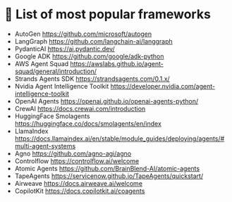 # 🧠 List of most popular frameworks
- AutoGen https://github.com/microsoft/autogen
- LangGraph https://github.com/langchain-ai/langgraph
- PydanticAI  https://ai.pydantic.dev/
- Google ADK https://github.com/google/adk-python
- AWS Agent Squad https://awslabs.github.io/agent-squad/general/introduction/
- Strands Agents SDK https://strandsagents.com/0.1.x/
- Nvidia Agent Intelligence Toolkit https://developer.nvidia.com/agent-intelligence-toolkit
- OpenAI Agents https://openai.github.io/openai-agents-python/
- CrewAI https://docs.crewai.com/introduction
- HuggingFace Smolagents https://huggingface.co/docs/smolagents/en/index
- LlamaIndex https://docs.llamaindex.ai/en/stable/module_guides/deploying/agents/#multi-agent-systems
- Agno https://github.com/agno-agi/agno
- Controlflow https://controlflow.ai/welcome
- Atomic Agents https://github.com/BrainBlend-AI/atomic-agents
- TapeAgents https://servicenow.github.io/TapeAgents/quickstart/
- Airweave https://docs.airweave.ai/welcome
- CopilotKit https://docs.copilotkit.ai/coagents
